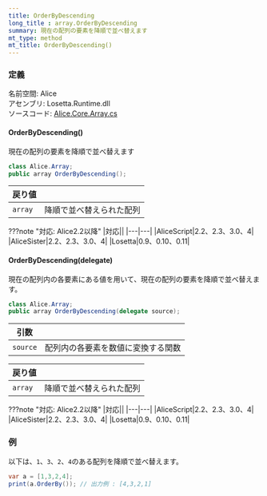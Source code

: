 ```yaml
---
title: OrderByDescending
long_title : array.OrderByDescending
summary: 現在の配列の要素を降順で並べ替えます
mt_type: method
mt_title: OrderByDescending()
---
```


### 定義
名前空間: Alice<br/>
アセンブリ: Losetta.Runtime.dll<br/>
ソースコード: [Alice.Core.Array.cs](https://github.com/WSOFT-Project/Losetta/blob/master/Losetta.Runtime/Core/Extension/Alice.Core.Array.cs)

#### OrderByDescending()

現在の配列の要素を降順で並べ替えます

```cs title="AliceScript"
class Alice.Array;
public array OrderByDescending();
```

|戻り値| |
|-|-|
|`array`|降順で並べ替えられた配列|

???note "対応: Alice2.2以降"
    |対応||
    |---|---|
    |AliceScript|2.2、2.3、3.0、4|
    |AliceSister|2.2、2.3、3.0、4|
    |Losetta|0.9、0.10、0.11|

#### OrderByDescending(delegate)

現在の配列内の各要素にある値を用いて、現在の配列の要素を降順で並べ替えます。

```cs title="AliceScript"
class Alice.Array;
public array OrderByDescending(delegate source);
```

|引数| |
|-|-|
|`source`|配列内の各要素を数値に変換する関数|

|戻り値| |
|-|-|
|`array`|降順で並べ替えられた配列|

???note "対応: Alice2.2以降"
    |対応||
    |---|---|
    |AliceScript|2.2、2.3、3.0、4|
    |AliceSister|2.2、2.3、3.0、4|
    |Losetta|0.9、0.10、0.11|

### 例
以下は、`1`、`3`、`2`、`4`のある配列を降順で並べ替えます。

```cs title="AliceScript"
var a = [1,3,2,4];
print(a.OrderBy()); // 出力例 : [4,3,2,1]
```
